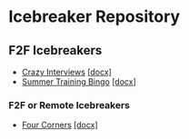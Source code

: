# Icebreaker Repository

## F2F Icebreakers

* [Crazy Interviews](Crazy_Interviews.md) [[docx]](https://github.com/TEALSK12/Instruction/raw/master/Icebreakers/Crazy_Interviews.docx)
* [Summer Training Bingo](summer_training_bingo.md) [[docx]](https://github.com/TEALSK12/Instruction/raw/master/Icebreakers/summer_training_bingo.docx)

### F2F or Remote Icebreakers

* [Four Corners](four_corner.md) [[docx]](https://github.com/TEALSK12/Instruction/raw/master/Icebreakers/four_corner.docx)
